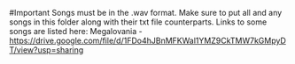 #Important
Songs must be in the .wav format.
Make sure to put all and any songs in this folder along with their txt file counterparts.
Links to some songs are listed here:
Megalovania - https://drive.google.com/file/d/1FDo4hJBnMFKWal1YMZ9CkTMW7kGMpyDT/view?usp=sharing
